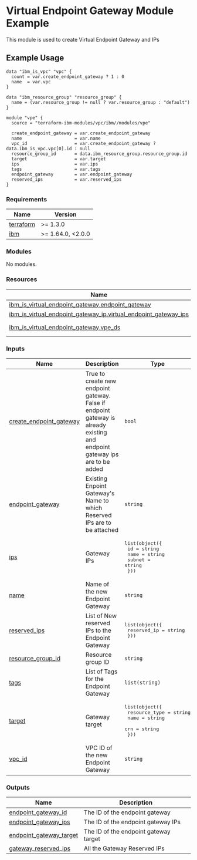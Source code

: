 # Virtual Endpoint Gateway Module Example

This module is used to create Virtual Endpoint Gateway and IPs

## Example Usage
```
data "ibm_is_vpc" "vpc" {
  count = var.create_endpoint_gateway ? 1 : 0
  name  = var.vpc
}

data "ibm_resource_group" "resource_group" {
  name = (var.resource_group != null ? var.resource_group : "default")
}

module "vpe" {
  source = "terraform-ibm-modules/vpc/ibm//modules/vpe"

  create_endpoint_gateway = var.create_endpoint_gateway
  name                    = var.name
  vpc_id                  = var.create_endpoint_gateway ? data.ibm_is_vpc.vpc[0].id : null
  resource_group_id       = data.ibm_resource_group.resource_group.id
  target                  = var.target
  ips                     = var.ips
  tags                    = var.tags
  endpoint_gateway        = var.endpoint_gateway
  reserved_ips            = var.reserved_ips
}
```

<!-- BEGINNING OF PRE-COMMIT-TERRAFORM DOCS HOOK -->
### Requirements

| Name | Version |
|------|---------|
| <a name="requirement_terraform"></a> [terraform](#requirement\_terraform) | >= 1.3.0 |
| <a name="requirement_ibm"></a> [ibm](#requirement\_ibm) | >= 1.64.0, <2.0.0 |

### Modules

No modules.

### Resources

| Name | Type |
|------|------|
| [ibm_is_virtual_endpoint_gateway.endpoint_gateway](https://registry.terraform.io/providers/IBM-Cloud/ibm/latest/docs/resources/is_virtual_endpoint_gateway) | resource |
| [ibm_is_virtual_endpoint_gateway_ip.virtual_endpoint_gateway_ips](https://registry.terraform.io/providers/IBM-Cloud/ibm/latest/docs/resources/is_virtual_endpoint_gateway_ip) | resource |
| [ibm_is_virtual_endpoint_gateway.vpe_ds](https://registry.terraform.io/providers/IBM-Cloud/ibm/latest/docs/data-sources/is_virtual_endpoint_gateway) | data source |

### Inputs

| Name | Description | Type | Default | Required |
|------|-------------|------|---------|:--------:|
| <a name="input_create_endpoint_gateway"></a> [create\_endpoint\_gateway](#input\_create\_endpoint\_gateway) | True to create new endpoint gateway. False if endpoint gateway is already existing and endpoint gateway ips are to be added | `bool` | n/a | yes |
| <a name="input_endpoint_gateway"></a> [endpoint\_gateway](#input\_endpoint\_gateway) | Existing Enpoint Gateway's Name to which Reserved IPs are to be attached | `string` | `null` | no |
| <a name="input_ips"></a> [ips](#input\_ips) | Gateway IPs | <pre>list(object({<br>    id     = string<br>    name   = string<br>    subnet = string<br>  }))</pre> | `[]` | no |
| <a name="input_name"></a> [name](#input\_name) | Name of the new Endpoint Gateway | `string` | `null` | no |
| <a name="input_reserved_ips"></a> [reserved\_ips](#input\_reserved\_ips) | List of New reserved IPs to the Endpoint Gateway | <pre>list(object({<br>    reserved_ip = string<br>  }))</pre> | `[]` | no |
| <a name="input_resource_group_id"></a> [resource\_group\_id](#input\_resource\_group\_id) | Resource group ID | `string` | `null` | no |
| <a name="input_tags"></a> [tags](#input\_tags) | List of Tags for the Endpoint Gateway | `list(string)` | `[]` | no |
| <a name="input_target"></a> [target](#input\_target) | Gateway target | <pre>list(object({<br>    resource_type = string<br>    name          = string<br>    crn           = string<br>  }))</pre> | `[]` | no |
| <a name="input_vpc_id"></a> [vpc\_id](#input\_vpc\_id) | VPC ID of the new Endpoint Gateway | `string` | `null` | no |

### Outputs

| Name | Description |
|------|-------------|
| <a name="output_endpoint_gateway_id"></a> [endpoint\_gateway\_id](#output\_endpoint\_gateway\_id) | The ID of the endpoint gateway |
| <a name="output_endpoint_gateway_ips"></a> [endpoint\_gateway\_ips](#output\_endpoint\_gateway\_ips) | The ID of the endpoint gateway IPs |
| <a name="output_endpoint_gateway_target"></a> [endpoint\_gateway\_target](#output\_endpoint\_gateway\_target) | The ID of the endpoint gateway target |
| <a name="output_gateway_reserved_ips"></a> [gateway\_reserved\_ips](#output\_gateway\_reserved\_ips) | All the Gateway Reserved IPs |
<!-- END OF PRE-COMMIT-TERRAFORM DOCS HOOK -->
